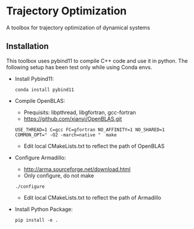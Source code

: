 # Trajectory Optimization 

A toolbox for trajectory optimization of dynamical systems

## Installation

This toolbox uses pybind11 to compile C++ code and use it in python.
The following setup has been test only while using Conda envs.

- Install Pybind11:
   ```shell
   conda install pybind11
   ```
  
- Compile OpenBLAS:
    * Prequisits: libpthread, libgfortran, gcc-fortran
    * https://github.com/xianyi/OpenBLAS.git
   ```shell
   USE_THREAD=1 C=gcc FC=gfortran NO_AFFINITY=1 NO_SHARED=1 COMMON_OPT=" -O2 -march=native "  make
   ```
   * Edit local CMakeLists.txt to reflect the path of OpenBLAS

- Configure Armadillo:
    * http://arma.sourceforge.net/download.html
    * Only configure, do not make
    ```shell
    ./configure
    ```
    * Edit local CMakeLists.txt to reflect the path of Armadillo

- Install Python Package:
   ```shell
   pip install -e .
   ```

